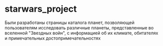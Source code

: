 # starwars_project
Были разработаны страницы каталога планет, позволяющей пользователям исследовать различные планеты, представленные во вселенной "Звездных войн", с информацией об их климате, обитателях и примечательных достопримечательностях
 
